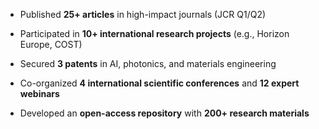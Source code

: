 - Published **25+ articles** in high-impact journals (JCR Q1/Q2)

- Participated in **10+ international research projects** (e.g., Horizon Europe, COST)

- Secured **3 patents** in AI, photonics, and materials engineering

- Co-organized **4 international scientific conferences** and **12 expert webinars**

- Developed an **open-access repository** with **200+ research materials**